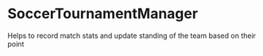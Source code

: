 # SoccerTournamentManager
Helps to record match stats and update standing of the team based on their point
